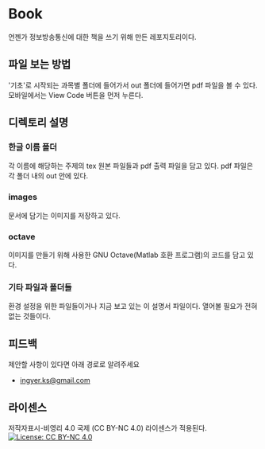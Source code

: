 # Book
언젠가 정보방송통신에 대한 책을 쓰기 위해 만든 레포지토리이다.

## 파일 보는 방법
'기초'로 시작되는 과목별 폴더에 들어가서 out 폴더에 들어가면 pdf 파일을 볼 수 있다.
모바일에서는 View Code 버튼을 먼저 누른다.

## 디렉토리 설명
### 한글 이름 폴더
각 이름에 해당하는 주제의 tex 원본 파일들과 pdf 출력 파일을 담고 있다. pdf 파일은 각 폴더 내의 out 안에 있다.
### images
문서에 담기는 이미지를 저장하고 있다.
### octave
이미지를 만들기 위해 사용한 GNU Octave(Matlab 호환 프로그램)의 코드를 담고 있다.
### 기타 파일과 폴더들
환경 설정을 위한 파일들이거나 지금 보고 있는 이 설명서 파일이다. 열어볼 필요가 전혀 없는 것들이다.

## 피드백
제안할 사항이 있다면 아래 경로로 알려주세요
* ingyer.ks@gmail.com

## 라이센스
저작자표시-비영리 4.0 국제 (CC BY-NC 4.0) 라이센스가 적용된다.
[![License: CC BY-NC 4.0](https://img.shields.io/badge/License-CC%20BY--NC%204.0-lightgrey.svg)](https://creativecommons.org/licenses/by-nc/4.0/)
